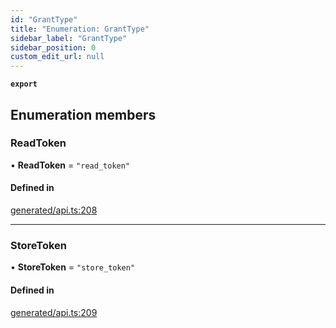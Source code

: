 ```yaml
---
id: "GrantType"
title: "Enumeration: GrantType"
sidebar_label: "GrantType"
sidebar_position: 0
custom_edit_url: null
---
```


**`export`**

## Enumeration members

### ReadToken

• **ReadToken** = `"read_token"`

#### Defined in

[generated/api.ts:208](https://github.com/refinery-labs/lunasec-monorepo/blob/cbb354b/js/sdks/packages/tokenizer-sdk/src/generated/api.ts#L208)

___

### StoreToken

• **StoreToken** = `"store_token"`

#### Defined in

[generated/api.ts:209](https://github.com/refinery-labs/lunasec-monorepo/blob/cbb354b/js/sdks/packages/tokenizer-sdk/src/generated/api.ts#L209)
